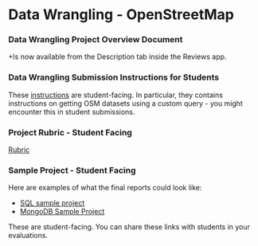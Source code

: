 # Data Wrangling - OpenStreetMap

### Data Wrangling Project Overview Document
+Is now available from the Description tab inside the Reviews app.

### Data Wrangling Submission Instructions for Students
These [instructions](https://www.udacity.com/course/viewer#!/c-nd002/l-3168208620/m-7713531907) are student-facing. In particular, they contains instructions on getting OSM datasets using a custom query - you might encounter this in student submissions. 

### Project Rubric - Student Facing
[Rubric](https://review.udacity.com/#!/projects/3168208620/rubric)

### Sample Project - Student Facing
Here are examples of what the final reports could look like:
- [SQL sample project](https://gist.github.com/carlward/54ec1c91b62a5f911c42#file-sample_project-md)
- [MongoDB Sample Project](https://docs.google.com/document/d/1F0Vs14oNEs2idFJR3C_OPxwS6L0HPliOii-QpbmrMo4/pub?embedded=True)

These are student-facing. You can share these links with students in your evaluations. 
